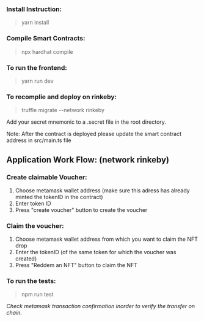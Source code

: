 ### Install Instruction:

> yarn install

### Compile Smart Contracts:

> npx hardhat compile

### To run the frontend:

> yarn run dev

### To recomplie and deploy on rinkeby:

> truffle migrate --network rinkeby

Add your secret mnemonic to a .secret file in the root directory.

Note: After the contract is deployed please update the smart contract address in src/main.ts file

## Application Work Flow: (network rinkeby)

### Create claimable Voucher:

1. Choose metamask wallet address (make sure this adress has already minted the tokenID in the contract)
2. Enter token ID
3. Press "create voucher" button to create the voucher

### Claim the voucher:

1. Choose metamask wallet address from which you want to claim the NFT drop
2. Enter the tokenID (of the same token for which the voucher was created)
3. Press "Reddem an NFT" button to claim the NFT

### To run the tests:

> npm run test

_Check metamask transaction confirmation inorder to verify the transfer on chain._
